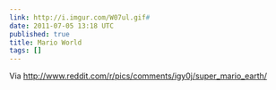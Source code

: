 ```yaml
---
link: http://i.imgur.com/W07ul.gif#
date: 2011-07-05 13:18 UTC
published: true
title: Mario World
tags: []
---
```


Via <a href="http://www.reddit.com/r/pics/comments/igy0j/super_mario_earth/">http://www.reddit.com/r/pics/comments/igy0j/super_mario_earth/</a>
